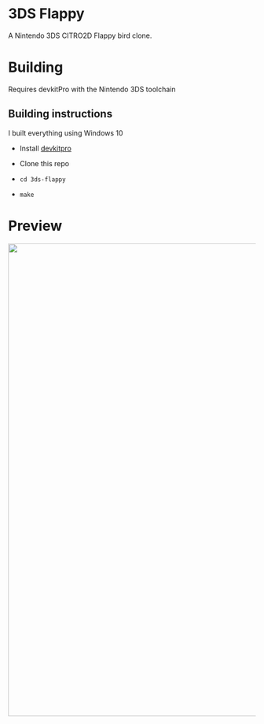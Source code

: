 # 3DS Flappy

A Nintendo 3DS CITRO2D Flappy bird clone.

# Building

Requires devkitPro with the Nintendo 3DS toolchain

## Building instructions

I built everything using Windows 10

* Install [devkitpro](https://devkitpro.org/wiki/Getting_Started#Unix-like_platforms)

* Clone this repo
* `cd 3ds-flappy`
* `make`

# Preview
<p align="center">
  <img src="flappy.jpg" alt="" width="960">
</p>
